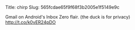 Title: chirp
Slug: 565fcdae65f9f68f3b2005e1f5149e9c

Gmail on Android's Inbox Zero flair. (the duck is for privacy) <a href="http://t.co/k0vER24pDO">http://t.co/k0vER24pDO</a>
